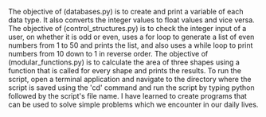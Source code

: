 The objective of (databases.py) is to create and print a variable of each data type. It also converts the integer values to float values and vice versa.
The objective of (control_structures.py) is to check the integer input of a user, on whether it is odd or even, uses a for loop to generate a list of even numbers from 1 to 50 and prints the list, and also uses a while loop to print numbers from 10 down to 1 in reverse order.
The objective of (modular_functions.py) is to calculate the area of three shapes using a function that is called for every shape and prints the results.
To run the script, open a terminal application and navigate to the directory where the script is saved using the 'cd' command and run the script by typing python followed by the script's file name.
I have learned to create programs that can be used to solve simple problems which we encounter in our daily lives.

